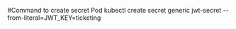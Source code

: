 #Command to create secret Pod
kubectl create secret generic jwt-secret --from-literal=JWT_KEY=ticketing